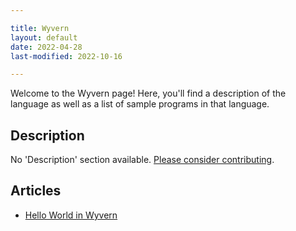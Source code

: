 ```yaml
---

title: Wyvern
layout: default
date: 2022-04-28
last-modified: 2022-10-16

---
```


Welcome to the Wyvern page! Here, you'll find a description of the language as well as a list of sample programs in that language.

## Description

No 'Description' section available. [Please consider contributing](https://github.com/TheRenegadeCoder/sample-programs-website).

## Articles

- [Hello World in Wyvern](https://sampleprograms.io/projects/hello-world/wyvern)